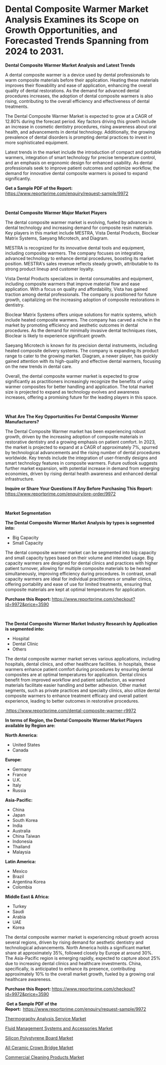 <p><h1>Dental Composite Warmer Market Analysis Examines its Scope on Growth Opportunities, and Forecasted Trends Spanning from 2024 to 2031.</h1></p><p><strong>Dental Composite Warmer Market Analysis and Latest Trends</strong></p>
<p><p>A dental composite warmer is a device used by dental professionals to warm composite materials before their application. Heating these materials improves their flowability and ease of application, enhancing the overall quality of dental restorations. As the demand for advanced dental procedures increases, the adoption of dental composite warmers is also rising, contributing to the overall efficiency and effectiveness of dental treatments.</p><p>The Dental Composite Warmer Market is expected to grow at a CAGR of 12.80% during the forecast period. Key factors driving this growth include an increase in cosmetic dentistry procedures, rising awareness about oral health, and advancements in dental technology. Additionally, the growing prevalence of dental disorders is prompting dental practices to invest in more sophisticated equipment.</p><p>Latest trends in the market include the introduction of compact and portable warmers, integration of smart technology for precise temperature control, and an emphasis on ergonomic design for enhanced usability. As dental professionals seek to improve patient outcomes and optimize workflow, the demand for innovative dental composite warmers is poised to expand significantly.</p></p>
<p><strong>Get a Sample PDF of the Report:&nbsp;</strong> <a href="https://www.reportprime.com/enquiry/request-sample/9972">https://www.reportprime.com/enquiry/request-sample/9972</a></p>
<p>&nbsp;</p>
<p><strong>Dental Composite Warmer Major Market Players</strong></p>
<p><p>The dental composite warmer market is evolving, fueled by advances in dental technology and increasing demand for composite resin materials. Key players in this market include MESTRA, Vista Dental Products, Bioclear Matrix Systems, Saeyang Microtech, and Diagram.</p><p>MESTRA is recognized for its innovative dental tools and equipment, including composite warmers. The company focuses on integrating advanced technology to enhance dental procedures, boosting its market position. MESTRA's sales revenue reflects steady growth, attributable to its strong product lineup and customer loyalty.</p><p>Vista Dental Products specializes in dental consumables and equipment, including composite warmers that improve material flow and ease application. With a focus on quality and affordability, Vista has gained traction among dental professionals. The company is positioned for future growth, capitalizing on the increasing adoption of composite restorations in dentistry.</p><p>Bioclear Matrix Systems offers unique solutions for matrix systems, which include heated composite warmers. The company has carved a niche in the market by promoting efficiency and aesthetic outcomes in dental procedures. As the demand for minimally invasive dental techniques rises, Bioclear is likely to experience significant growth. </p><p>Saeyang Microtech is known for its precision dental instruments, including heated composite delivery systems. The company is expanding its product range to cater to the growing market. Diagram, a newer player, has quickly gained attention with its high-quality and effective dental warmers, focusing on the new trends in dental care.</p><p>Overall, the dental composite warmer market is expected to grow significantly as practitioners increasingly recognize the benefits of using warmer composites for better handling and application. The total market size is projected to expand as technology evolves and awareness increases, offering a promising future for the leading players in this space.</p></p>
<p>&nbsp;</p>
<p><strong>What Are The Key Opportunities For Dental Composite Warmer Manufacturers?</strong></p>
<p><p>The Dental Composite Warmer market has been experiencing robust growth, driven by the increasing adoption of composite materials in restorative dentistry and a growing emphasis on patient comfort. In 2023, the market is projected to expand at a CAGR of approximately 7%, spurred by technological advancements and the rising number of dental procedures worldwide. Key trends include the integration of user-friendly designs and smart technology features in composite warmers. Future outlook suggests further market expansion, with potential increase in demand from emerging economies, driven by rising dental health awareness and enhanced dental infrastructure.</p></p>
<p><strong>Inquire or Share Your Questions If Any Before Purchasing This Report:</strong> <a href="https://www.reportprime.com/enquiry/pre-order/9972">https://www.reportprime.com/enquiry/pre-order/9972</a></p>
<p>&nbsp;</p>
<p><strong>Market Segmentation</strong></p>
<p><strong>The Dental Composite Warmer Market Analysis by types is segmented into:</strong></p>
<p><ul><li>Big Capacity</li><li>Small Capacity</li></ul></p>
<p><p>The dental composite warmer market can be segmented into big capacity and small capacity types based on their volume and intended usage. Big capacity warmers are designed for dental clinics and practices with higher patient turnover, allowing for multiple composite materials to be heated simultaneously, improving efficiency during procedures. In contrast, small capacity warmers are ideal for individual practitioners or smaller clinics, offering portability and ease of use for limited treatments, ensuring that composite materials are kept at optimal temperatures for application.</p></p>
<p><strong>Purchase this Report:&nbsp;</strong><a href="https://www.reportprime.com/checkout?id=9972&price=3590">https://www.reportprime.com/checkout?id=9972&price=3590</a></p>
<p>&nbsp;</p>
<p><strong>The Dental Composite Warmer Market Industry Research by Application is segmented into:</strong></p>
<p><ul><li>Hospital</li><li>Dental Clinic</li><li>Others</li></ul></p>
<p><p>The dental composite warmer market serves various applications, including hospitals, dental clinics, and other healthcare facilities. In hospitals, these warmers enhance patient comfort during procedures by ensuring dental composites are at optimal temperatures for application. Dental clinics benefit from improved workflow and patient satisfaction, as warmed materials facilitate easier handling and better adhesion. Other market segments, such as private practices and specialty clinics, also utilize dental composite warmers to enhance treatment efficacy and overall patient experience, leading to better outcomes in restorative procedures.</p></p>
<p><a href="https://www.reportprime.com/dental-composite-warmer-r9972">&nbsp;https://www.reportprime.com/dental-composite-warmer-r9972</a></p>
<p><strong>In terms of Region, the Dental Composite Warmer Market Players available by Region are:</strong></p>
<p>
    <p> <strong> North America: </strong>
        <ul>
            <li>United States</li>
            <li>Canada</li>
        </ul>
        </p> 
    <p> <strong> Europe: </strong>
        <ul>
            <li>Germany</li>
            <li>France</li>
            <li>U.K.</li>
            <li>Italy</li>
            <li>Russia</li>
        </ul>
        </p> 
    <p> <strong> Asia-Pacific: </strong>
        <ul>
            <li>China</li>
            <li>Japan</li>
            <li>South Korea</li>
            <li>India</li>
            <li>Australia</li>
            <li>China Taiwan</li>
            <li>Indonesia</li>
            <li>Thailand</li>
            <li>Malaysia</li>
        </ul>
        </p> 
    <p> <strong> Latin America: </strong>
        <ul>
            <li>Mexico</li>
            <li>Brazil</li>
            <li>Argentina Korea</li>
            <li>Colombia</li>
        </ul>
        </p> 
    <p> <strong> Middle East & Africa: </strong>
        <ul>
            <li>Turkey</li>
            <li>Saudi</li>
            <li>Arabia</li>
            <li>UAE</li>
            <li>Korea</li>
        </ul>
    </p>
    </p>
<p><p>The dental composite warmer market is experiencing robust growth across several regions, driven by rising demand for aesthetic dentistry and technological advancements. North America holds a significant market share at approximately 35%, followed closely by Europe at around 30%. The Asia-Pacific region is emerging rapidly, expected to capture about 25% due to increasing dental clinics and healthcare investments. China, specifically, is anticipated to enhance its presence, contributing approximately 10% to the overall market growth, fueled by a growing oral healthcare awareness.</p></p>
<p><strong>Purchase this Report: </strong><a href="https://www.reportprime.com/checkout?id=9972&price=3590">https://www.reportprime.com/checkout?id=9972&price=3590</a></p>
<p>&nbsp;<strong>Get a Sample PDF of the Report:&nbsp;&nbsp;</strong><a href="https://www.reportprime.com/enquiry/request-sample/9972">https://www.reportprime.com/enquiry/request-sample/9972</a></p>
<p><strong></strong></p>
<p><p><a href="https://issuu.com/reportprime-2/docs/thermography-analysis-service-marke_3d3a46c5903a90">Thermography Analysis Service Market</a></p><p><a href="https://medium.com/@fmetapro/the-fluid-management-systems-and-accessories-market-industry-provides-a-comprehensive-and-current-2fe453e6d2b7">Fluid Management Systems and Accessories Market</a></p><p><a href="https://issuu.com/reportprime-2/docs/silicon-polystyrene-board-market-si_b34d99e3720172">Silicon Polystyrene Board Market</a></p><p><a href="https://github.com/kaufmannDavid16/Market-Research-Report-List-1/blob/main/all-ceramic-crown-bridge-market.md">All Ceramic Crown Bridge Market</a></p><p><a href="https://www.linkedin.com/pulse/commercial-cleaning-products-market-investigation-d2o2f?trackingId=7k%2F7q46eR6u0SQx4LesjAQ%3D%3D">Commercial Cleaning Products Market</a></p></p>